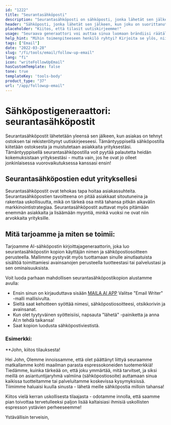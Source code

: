 ```yaml
---
id: "1222"
title: "Seurantasähköposti"
description: "Seurantasähköposti on sähköposti, jonka lähetät sen jälkeen, kun joku on suorittanut jonkin toimenpiteen, kuten tilannut uutiskirjeesi, ladannut sisällön tai tehnyt ostoksen. Seurantasähköpostin tarkoituksena on rakentaa suhdetta toimenpiteen suorittaneeseen henkilöön ja saada hänet suorittamaan jokin toinen toimenpide, kuten vierailemaan verkkosivustollasi, osallistumaan tapahtumaan tai tekemään toinen ostos."
header: "Sähköposti, jonka lähetät sen jälkeen, kun joku on suorittanut jonkin toimenpiteen."
placeholder: "Kiitos, että tilasit uutiskirjeemme!"
usage: "Seuraava generaattori voi auttaa sinua luomaan brändiisi räätälöidyn seurantasähköpostin."
help_hint: "Mihin toimenpiteeseen henkilö ryhtyi? Kirjoita se ylös, niin teemme siitä seurantasähköpostin."
tags: ["Email"]
date: "2022-03-28"
slug: "/fi/tools/email/follow-up-email"
lang: "fi"
icon: "writeFollowUpEmail"
hasCustomTemplate: false
tone: true
templateKey: 'tools-body'
product_type: "37"
url: "/app/followup-email"
---
```


# Sähköpostigeneraattori: seurantasähköpostit

Seurantasähköpostit lähetetään yleensä sen jälkeen, kun asiakas on tehnyt ostoksen tai rekisteröitynyt uutiskirjeeseesi. Tämäntyyppisellä sähköpostilla kiitetään ostoksesta ja muistutetaan asiakkaita yrityksestäsi. Tämäntyyppisellä seurantasähköpostilla voit pyytää palautetta heidän kokemuksistaan yrityksestäsi - mutta vain, jos he ovat jo olleet jonkinlaisessa vuorovaikutuksessa kanssasi ensin!


## Seurantasähköpostien edut yrityksellesi


Seurantasähköpostit ovat tehokas tapa hoitaa asiakassuhteita. Seurantasähköpostien tavoitteena on pitää asiakkaat sitoutuneina ja rakentaa uskollisuutta, mikä on tärkeä osa mitä tahansa pitkän aikavälin markkinointistrategiaa. Seurantasähköpostit auttavat myös pitämään enemmän asiakkaita ja lisäämään myyntiä, minkä vuoksi ne ovat niin arvokkaita yrityksille.


## Mitä tarjoamme ja miten se toimii:


Tarjoamme AI-sähköpostin kirjoittajageneraattorin, joka luo seurantasähköpostin kopion käyttäjän nimen ja sähköpostiosoitteen perusteella. Mallimme pystyvät myös tuottamaan sinulle ainutlaatuista sisältöä toimittamiesi avainsanojen perusteella tuotteestasi tai palvelustasi ja sen ominaisuuksista.

Voit luoda parhaan mahdollisen seurantasähköpostikopion alustamme avulla:

- Ensin sinun on kirjauduttava sisään [MAILA AI APP](https://maila.ai/app/list) Valitse "Email Writer" -malli mallisivulta.
- Sieltä saat kehotteen syöttää nimesi, sähköpostiosoitteesi, otsikkorivin ja avainsanat.
- Kun olet tyytyväinen syötteisiisi, napsauta "lähetä" -painiketta ja anna AI:n tehdä taikansa!
- Saat kopion luodusta sähköpostiviestistä.


### Esimerkki:


**John, kiitos tilauksesta! 

Hei John, 
Olemme innoissamme, että olet päättänyt liittyä seuraamme matkallamme kohti maailman parasta espressokoneiden tuotemerkkiä! Tiedämme, kuinka tärkeää on, että joku ymmärtää, mitä tarvitset, ja siksi meillä on asiantuntijaryhmä valmiina (sähköpostiosoite) auttamaan sinua kaikissa tuotteitamme tai palveluitamme koskevissa kysymyksissä. Tiimimme haluaisi kuulla sinusta - lähetä meille sähköpostia milloin tahansa!


Kiitos vielä kerran uskollisesta tilaajasta - odotamme innolla, että saamme pian toivottaa tervetulleeksi paljon lisää kaltaisiasi ihmisiä uskollisten espresson ystävien perheeseemme!

Ystävällisin terveisin, 